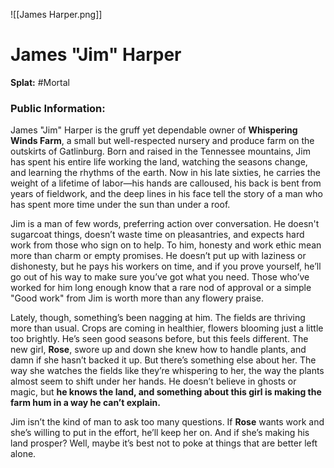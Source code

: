 ![[James Harper.png]]
# **James "Jim" Harper**  
**Splat:** #Mortal   

### **Public Information:**  
James "Jim" Harper is the gruff yet dependable owner of **Whispering Winds Farm**, a small but well-respected nursery and produce farm on the outskirts of Gatlinburg. Born and raised in the Tennessee mountains, Jim has spent his entire life working the land, watching the seasons change, and learning the rhythms of the earth. Now in his late sixties, he carries the weight of a lifetime of labor—his hands are calloused, his back is bent from years of fieldwork, and the deep lines in his face tell the story of a man who has spent more time under the sun than under a roof.  

Jim is a man of few words, preferring action over conversation. He doesn't sugarcoat things, doesn’t waste time on pleasantries, and expects hard work from those who sign on to help. To him, honesty and work ethic mean more than charm or empty promises. He doesn’t put up with laziness or dishonesty, but he pays his workers on time, and if you prove yourself, he’ll go out of his way to make sure you’ve got what you need. Those who’ve worked for him long enough know that a rare nod of approval or a simple "Good work" from Jim is worth more than any flowery praise.  

Lately, though, something’s been nagging at him. The fields are thriving more than usual. Crops are coming in healthier, flowers blooming just a little too brightly. He’s seen good seasons before, but this feels different. The new girl, **Rose**, swore up and down she knew how to handle plants, and damn if she hasn’t backed it up. But there’s something else about her. The way she watches the fields like they’re whispering to her, the way the plants almost seem to shift under her hands. He doesn’t believe in ghosts or magic, but **he knows the land, and something about this girl is making the farm hum in a way he can’t explain.**  

Jim isn’t the kind of man to ask too many questions. If **Rose** wants work and she’s willing to put in the effort, he’ll keep her on. And if she’s making his land prosper? Well, maybe it’s best not to poke at things that are better left alone.